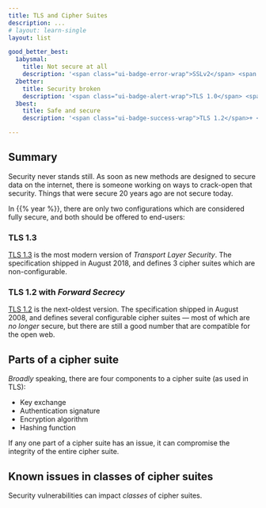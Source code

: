 ```yaml
---
title: TLS and Cipher Suites
description: ...
# layout: learn-single
layout: list

good_better_best:
  1abysmal:
    title: Not secure at all
    description: '<span class="ui-badge-error-wrap">SSLv2</span> <span class="ui-badge-error-wrap">SSLv3</span>'
  2better:
    title: Security broken
    description: '<span class="ui-badge-alert-wrap">TLS 1.0</span> <span class="ui-badge-alert-wrap">TLS 1.1</span>'
  3best:
    title: Safe and secure
    description: '<span class="ui-badge-success-wrap">TLS 1.2</span>+ <span class="ui-badge-success-wrap">TLS 1.3</span>'

---
```


## Summary

Security never stands still. As soon as new methods are designed to secure data on the internet, there is someone working on ways to crack-open that security. Things that were secure 20 years ago are not secure today.

In {{% year %}}, there are only two configurations which are considered fully secure, and both should be offered to end-users:

### TLS 1.3

[TLS 1.3] is the most modern version of _Transport Layer Security_. The specification shipped in August 2018, and defines 3 cipher suites which are non-configurable.

### TLS 1.2 with _Forward Secrecy_

[TLS 1.2] is the next-oldest version. The specification shipped in August 2008, and defines several configurable cipher suites — most of which are _no longer_ secure, but there are still a good number that are compatible for the open web.

## Parts of a cipher suite

_Broadly_ speaking, there are four components to a cipher suite (as used in TLS):

* Key exchange
* Authentication signature
* Encryption algorithm
* Hashing function

If any one part of a cipher suite has an issue, it can compromise the integrity of the entire cipher suite.

## Known issues in classes of cipher suites

Security vulnerabilities can impact _classes_ of cipher suites.

[TLS 1.2]: https://datatracker.ietf.org/doc/html/rfc5246
[TLS 1.3]: https://datatracker.ietf.org/doc/html/rfc8446
